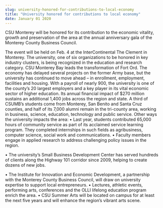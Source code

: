 ```yaml
---
slug: university-honored-for-contributions-to-local-economy
title: "University honored for contributions to local economy"
date: January 01 2020
---
```


<p>CSU Monterey will be honored for its contribution to the economic vitality, growth and preservation of the area at the annual anniversary gala of the Monterey County Business Council.
</p><p>The event will be held on Feb. 4 at the InterContinental The Clement in Monterey. The university, one of six organizations to be honored in key industry clusters, is being recognized in the education and research category. CSU Monterey Bay leads the transformation of Fort Ord. The economy has delayed several projects on the former Army base, but the university has continued to move ahead – in enrollment, employment, facilities and housing. With a payroll of nearly 900, the university is one of the county’s 20 largest employers and a key player in its vital economic sector of higher education. Its annual financial impact of $270 million sustains an additional 1,400 jobs across the region and state. A third of CSUMB’s students come from Monterey, San Benito and Santa Cruz counties, and half of its 7,000 alumni remain in the tri-county area, working in business, science, education, technology and public service. Other ways the university impacts the area: • Last year, students contributed 65,000 hours of community service as part of its acclaimed service learning program. They completed internships in such fields as agribusiness, computer science, social work and communications. • Faculty members engage in applied research to address challenging policy issues in the region.
</p><p>• The university’s Small Business Development Center has served hundreds of clients along the Highway 101 corridor since 2009, helping to create dozens of new jobs.
</p><p>• The Institute for Innovation and Economic Development, a partnership with the Monterey County Business Council, will draw on university expertise to support local entrepreneurs. • Lectures, athletic events, performing arts, conferences and the OLLI lifelong education program enrich the area. • CSU Summer Arts will be located on campus for at least the next five years and will enhance the region’s vibrant arts scene.  
</p>

